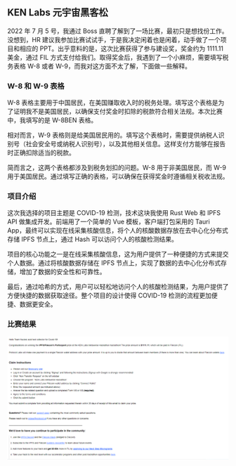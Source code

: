 ## KEN Labs 元宇宙黑客松

2022 年 7 月 5 号，我通过 Boss 直聘了解到了一场比赛，最初只是想找份工作。没想到，HR 建议我参加比赛试试手，于是我决定闲着也是闲着，动手做了一个项目和相应的 PPT。出乎意料的是，这次比赛获得了参与建设奖，奖金约为 1111.11 美金，通过 FIL 方式支付给我们。取得奖金后，我遇到了一个小麻烦，需要填写税务表格 W-8 或者 W-9，而我对这方面不太了解，下面做一些解释。

### W-8 和 W-9 表格

W-8 表格主要用于中国居民，在美国赚取收入时的税务处理。填写这个表格是为了证明我不是美国居民，以确保支付奖金时扣除的税款符合相关法规。本次比赛中，我填写的是 W-8BEN 表格。

相对而言，W-9 表格则是给美国居民用的。填写这个表格时，需要提供纳税人识别号（社会安全号或纳税人识别号），以及其他相关信息。这样支付方能够在报告时正确扣除适当的税款。

简而言之，这两个表格都涉及到税务划扣的问题。W-8 用于非美国居民，而 W-9 用于美国居民。通过填写正确的表格，可以确保在获得奖金时遵循相关税收法规。

### 项目介绍

这次我选择的项目主题是 COVID-19 检测，技术这块我使用 Rust Web 和 IPFS API 做集成开发。前端用了一个简单的 Vue 模板，客户端打包采用的 Tauri App，最终可以实现在线采集核酸信息，将个人的核酸数据存放在去中心化分布式存储 IPFS 节点上，通过 Hash 可以访问个人的核酸检测结果。

项目的核心功能之一是在线采集核酸信息，这为用户提供了一种便捷的方式来提交个人数据。通过将核酸数据存储在 IPFS 节点上，实现了数据的去中心化分布式存储，增加了数据的安全性和可靠性。

最后，通过哈希的方式，用户可以轻松地访问个人的核酸检测结果，为用户提供了方便快捷的数据获取途径。整个项目的设计使得 COVID-19 检测的流程更加便捷、数据更安全。

### 比赛结果

![奖金图](../public/images/ipfs/result.png)

